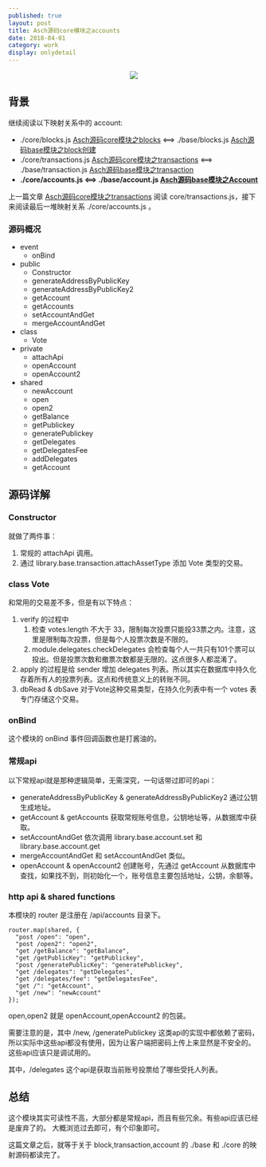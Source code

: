 ```yaml
---    
published: true
layout: post    
title: Asch源码core模块之accounts   
date: 2018-04-01
category: work    
display: onlydetail
---    
```


<center>  
<img src="http://7viirv.com1.z0.glb.clouddn.com/xas.jpg" class="photo"></img>  
</center>  

## 背景

继续阅读以下映射关系中的 account:

+ ./core/blocks.js [Asch源码core模块之blocks]  <==> ./base/blocks.js [Asch源码base模块之block创建]
+ ./core/transactions.js [Asch源码core模块之transactions]  <==> ./base/transaction.js [Asch源码base模块之transaction]
+ **./core/accounts.js <==> ./base/account.js [Asch源码base模块之Account]**

上一篇文章 [Asch源码core模块之transactions] 阅读 core/transactions.js，接下来阅读最后一堆映射关系 ./core/accounts.js 。

### 源码概况

+ event
    + onBind
+ public
    + Constructor
    + generateAddressByPublicKey
    + generateAddressByPublicKey2
    + getAccount
    + getAccounts
    + setAccountAndGet
    + mergeAccountAndGet
+ class
    + Vote
+ private
    + attachApi
    + openAccount
    + openAccount2
+ shared
    + newAccount
    + open
    + open2
    + getBalance
    + getPublickey
    + generatePublickey
    + getDelegates
    + getDelegatesFee
    + addDelegates
    + getAccount

## 源码详解

### Constructor

就做了两件事：

1. 常规的 attachApi 调用。
2. 通过 library.base.transaction.attachAssetType 添加 Vote 类型的交易。

### class Vote

和常用的交易差不多，但是有以下特点： 

1. verify 的过程中
    1. 检查 votes.length 不大于 33，限制每次投票只能投33票之内。注意，这里是限制每次投票，但是每个人投票次数是不限的。
    2. module.delegates.checkDelegates 会检查每个人一共只有101个票可以投出。但是投票次数和撤票次数都是无限的。这点很多人都混淆了。
2. apply 的过程是给 sender 增加 delegates 列表。所以其实在数据库中持久化存着所有人的投票列表。这点和传统意义上的转账不同。
3. dbRead & dbSave 对于Vote这种交易类型，在持久化列表中有一个 votes 表专门存储这个交易。

### onBind

这个模块的 onBind 事件回调函数也是打酱油的。

### 常规api

以下常规api就是那种逻辑简单，无需深究，一句话带过即可的api： 

+ generateAddressByPublicKey & generateAddressByPublicKey2 通过公钥生成地址。
+ getAccount & getAccounts 获取常规账号信息，公钥地址等，从数据库中获取。
+ setAccountAndGet 依次调用 library.base.account.set 和 library.base.account.get
+ mergeAccountAndGet 和 setAccountAndGet 类似。
+ openAccount & openAccount2 创建账号，先通过 getAccount 从数据库中查找，如果找不到，则初始化一个，账号信息主要包括地址，公钥，余额等。

### http api & shared functions

本模块的 router 是注册在 /api/accounts 目录下。

```
router.map(shared, {
  "post /open": "open",
  "post /open2": "open2",
  "get /getBalance": "getBalance",
  "get /getPublicKey": "getPublickey",
  "post /generatePublicKey": "generatePublickey",
  "get /delegates": "getDelegates",
  "get /delegates/fee": "getDelegatesFee",
  "get /": "getAccount",
  "get /new": "newAccount"
});
```

open,open2 就是 openAccount,openAccount2 的包装。

需要注意的是，其中 /new, /generatePublickey 这类api的实现中都依赖了密码，
所以实际中这些api都没有使用，因为让客户端把密码上传上来显然是不安全的。这些api应该只是调试用的。

其中，/delegates 这个api是获取当前账号投票给了哪些受托人列表。

## 总结

这个模块其实可读性不高，大部分都是常规api，而且有些冗余。有些api应该已经是废弃了的。
大概浏览过去即可，有个印象即可。

这篇文章之后，就等于关于 block,transaction,account 的 ./base  和 ./core 的映射源码都读完了。

[Asch源码core模块之blocks]:https://yanyiwu.com/work/2018/03/20/asch-core-blocks.html
[Asch源码core模块之transactions]:https://yanyiwu.com/work/2018/03/28/asch-core-transactions.html
[Asch源码base模块之Account]:https://yanyiwu.com/work/2018/03/03/asch-base-account.html
[Asch源码base模块之block创建]:https://yanyiwu.com/work/2018/03/04/asch-base-block.html
[Asch源码base模块之transaction]:https://yanyiwu.com/work/2018/03/10/asch-base-transaction.html

